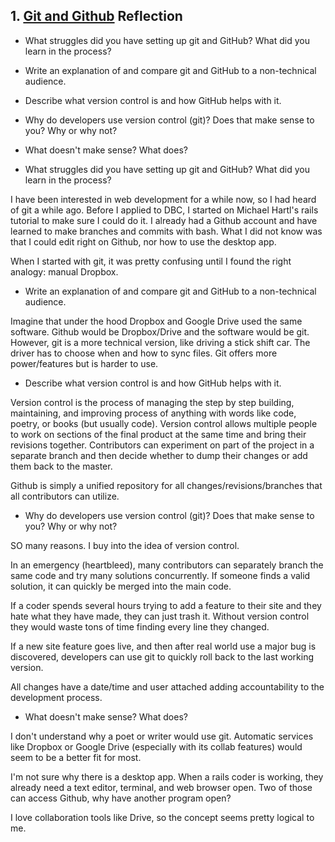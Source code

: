 ## 1. [Git and Github](1_get_started/readme.md) Reflection

* What struggles did you have setting up git and GitHub? What did you learn in the process?
* Write an explanation of and compare git and GitHub to a non-technical audience. 
* Describe what version control is and how GitHub helps with it.
* Why do developers use version control (git)? Does that make sense to you? Why or why not?
* What doesn't make sense? What does?




* What struggles did you have setting up git and GitHub? What did you learn in the process?
 
I have been interested in web development for a while now, so I had heard of git a while ago.  Before I applied to DBC, I started on Michael Hartl's rails tutorial to make sure I could do it.  I already had a Github account and have learned to make branches and commits with bash.  What I did not know was that I could edit right on Github, nor how to use the desktop app.  

When I started with git, it was pretty confusing until I found the right analogy: manual Dropbox.


* Write an explanation of and compare git and GitHub to a non-technical audience. 

Imagine that under the hood Dropbox and Google Drive used the same software.  Github would be Dropbox/Drive and the software would be git.  However, git is a more technical version, like driving a stick shift car.  The driver has to choose when and how to sync files.  Git offers more power/features but is harder to use.


* Describe what version control is and how GitHub helps with it.

Version control is the process of managing the step by step building, maintaining, and improving process of anything with words like code, poetry, or books (but usually code).  Version control allows multiple people to work on sections of the final product at the same time and bring their revisions together.  Contributors can experiment on part of the project in a separate branch and then decide whether to dump their changes or add them back to the master.

Github is simply a unified repository for all changes/revisions/branches that all contributors can utilize.  


* Why do developers use version control (git)? Does that make sense to you? Why or why not?

SO many reasons.  I buy into the idea of version control.

In an emergency (heartbleed), many contributors can separately branch the same code and try many solutions concurrently.  If someone finds a valid solution, it can quickly be merged into the main code.

If a coder spends several hours trying to add a feature to their site and they hate what they have made, they can just trash it.  Without version control they would waste tons of time finding every line they changed.

If a new site feature goes live, and then after real world use a major bug is discovered, developers can use git to quickly roll back to the last working version.

All changes have a date/time and user attached adding accountability to the development process.


* What doesn't make sense? What does?

I don't understand why a poet or writer would use git.  Automatic services like Dropbox or Google Drive (especially with its collab features) would seem to be a better fit for most.

I'm not sure why there is a desktop app.  When a rails coder is working, they already need a text editor, terminal, and web browser open.  Two of those can access Github, why have another program open?

I love collaboration tools like Drive, so the concept seems pretty logical to me.

